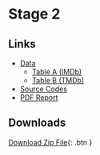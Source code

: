 # Stage 2

## Links

+ [Data](https://github.com/gtbai/CS839-Data-Science/tree/master/stage2/data)
    + [Table A (IMDb)](https://raw.githubusercontent.com/gtbai/CS839-Data-Science/master/stage2/data/imdb.csv)
    + [Table B (TMDb)](https://raw.githubusercontent.com/gtbai/CS839-Data-Science/master/stage2/data/tmdb.csv)
+ [Source Codes](https://github.com/gtbai/CS839-Data-Science/tree/master/stage2/src)
+ [PDF Report]()

## Downloads
[Download Zip File](){: .btn }


